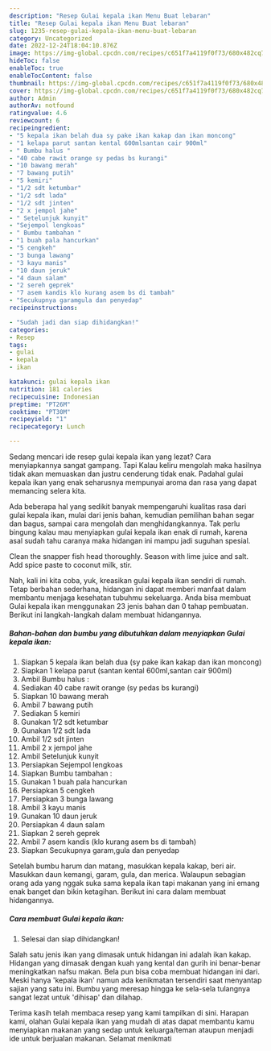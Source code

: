 ```yaml
---
description: "Resep Gulai kepala ikan Menu Buat lebaran"
title: "Resep Gulai kepala ikan Menu Buat lebaran"
slug: 1235-resep-gulai-kepala-ikan-menu-buat-lebaran
category: Uncategorized
date: 2022-12-24T18:04:10.876Z
image: https://img-global.cpcdn.com/recipes/c651f7a4119f0f73/680x482cq70/gulai-kepala-ikan-foto-resep-utama.jpg
hideToc: false
enableToc: true
enableTocContent: false
thumbnail: https://img-global.cpcdn.com/recipes/c651f7a4119f0f73/680x482cq70/gulai-kepala-ikan-foto-resep-utama.jpg
cover: https://img-global.cpcdn.com/recipes/c651f7a4119f0f73/680x482cq70/gulai-kepala-ikan-foto-resep-utama.jpg
author: Admin
authorAv: notfound
ratingvalue: 4.6
reviewcount: 6
recipeingredient:
- "5 kepala ikan belah dua sy pake ikan kakap dan ikan moncong"
- "1 kelapa parut santan kental 600mlsantan cair 900ml"
- " Bumbu halus "
- "40 cabe rawit orange sy pedas bs kurangi"
- "10 bawang merah"
- "7 bawang putih"
- "5 kemiri"
- "1/2 sdt ketumbar"
- "1/2 sdt lada"
- "1/2 sdt jinten"
- "2 x jempol jahe"
- " Setelunjuk kunyit"
- "Sejempol lengkoas"
- " Bumbu tambahan "
- "1 buah pala hancurkan"
- "5 cengkeh"
- "3 bunga lawang"
- "3 kayu manis"
- "10 daun jeruk"
- "4 daun salam"
- "2 sereh geprek"
- "7 asem kandis klo kurang asem bs di tambah"
- "Secukupnya garamgula dan penyedap"
recipeinstructions:

- "Sudah jadi dan siap dihidangkan!"
categories:
- Resep
tags:
- gulai
- kepala
- ikan

katakunci: gulai kepala ikan 
nutrition: 181 calories
recipecuisine: Indonesian
preptime: "PT26M"
cooktime: "PT30M"
recipeyield: "1"
recipecategory: Lunch

---
```



Sedang mencari ide resep gulai kepala ikan yang lezat? Cara menyiapkannya sangat gampang. Tapi Kalau keliru mengolah maka hasilnya tidak akan memuaskan dan justru cenderung tidak enak. Padahal gulai kepala ikan yang enak seharusnya mempunyai aroma dan rasa yang dapat memancing selera kita.


Ada beberapa hal yang sedikit banyak mempengaruhi kualitas rasa dari gulai kepala ikan, mulai dari jenis bahan, kemudian pemilihan bahan segar dan bagus, sampai cara mengolah dan menghidangkannya. Tak perlu bingung kalau mau menyiapkan gulai kepala ikan enak di rumah, karena asal sudah tahu caranya maka hidangan ini mampu jadi suguhan spesial.

Clean the snapper fish head thoroughly. Season with lime juice and salt. Add spice paste to coconut milk, stir.


Nah, kali ini kita coba, yuk, kreasikan gulai kepala ikan sendiri di rumah. Tetap berbahan sederhana, hidangan ini dapat memberi manfaat dalam membantu menjaga kesehatan tubuhmu sekeluarga. Anda bisa membuat Gulai kepala ikan menggunakan 23 jenis bahan dan 0 tahap pembuatan. Berikut ini langkah-langkah dalam membuat hidangannya.

<!--inarticleads1-->

##### Bahan-bahan dan bumbu yang dibutuhkan dalam menyiapkan Gulai kepala ikan:

1. Siapkan 5 kepala ikan belah dua (sy pake ikan kakap dan ikan moncong)
1. Siapkan 1 kelapa parut (santan kental 600ml,santan cair 900ml)
1. Ambil  Bumbu halus :
1. Sediakan 40 cabe rawit orange (sy pedas bs kurangi)
1. Siapkan 10 bawang merah
1. Ambil 7 bawang putih
1. Sediakan 5 kemiri
1. Gunakan 1/2 sdt ketumbar
1. Gunakan 1/2 sdt lada
1. Ambil 1/2 sdt jinten
1. Ambil 2 x jempol jahe
1. Ambil  Setelunjuk kunyit
1. Persiapkan Sejempol lengkoas
1. Siapkan  Bumbu tambahan :
1. Gunakan 1 buah pala hancurkan
1. Persiapkan 5 cengkeh
1. Persiapkan 3 bunga lawang
1. Ambil 3 kayu manis
1. Gunakan 10 daun jeruk
1. Persiapkan 4 daun salam
1. Siapkan 2 sereh geprek
1. Ambil 7 asem kandis (klo kurang asem bs di tambah)
1. Siapkan Secukupnya garam,gula dan penyedap


Setelah bumbu harum dan matang, masukkan kepala kakap, beri air. Masukkan daun kemangi, garam, gula, dan merica. Walaupun sebagian orang ada yang nggak suka sama kepala ikan tapi makanan yang ini emang enak banget dan bikin ketagihan. Berikut ini cara dalam membuat hidangannya. 

<!--inarticleads2-->

##### Cara membuat Gulai kepala ikan:


1. Selesai dan siap dihidangkan!

Salah satu jenis ikan yang dimasak untuk hidangan ini adalah ikan kakap. Hidangan yang dimasak dengan kuah yang kental dan gurih ini benar-benar meningkatkan nafsu makan. Bela pun bisa coba membuat hidangan ini dari. Meski hanya &#39;kepala ikan&#39; namun ada kenikmatan tersendiri saat menyantap sajian yang satu ini. Bumbu yang meresap hingga ke sela-sela tulangnya sangat lezat untuk &#39;dihisap&#39; dan dilahap. 

Terima kasih telah membaca resep yang kami tampilkan di sini. Harapan kami, olahan Gulai kepala ikan yang mudah di atas dapat membantu kamu menyiapkan makanan yang sedap untuk keluarga/teman ataupun menjadi ide untuk berjualan makanan. Selamat menikmati
